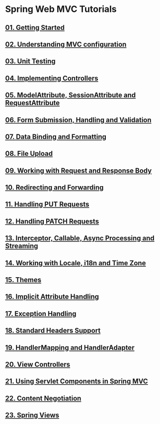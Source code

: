 # Spring Web MVC Tutorials

## [01. Getting Started](01-getting-started/README.md)

## [02. Understanding MVC configuration](02-mvc-configuration/README.md)

## [03. Unit Testing](03-unit-testing/README.md)

## [04. Implementing Controllers](04-implementing-controllers/README.md)

## [05. ModelAttribute, SessionAttribute and RequestAttribute](05-attributes/README.md)

## [06. Form Submission, Handling and Validation](06-form/README.md)

## [07. Data Binding and Formatting](07-data-binding-formatting/README.md)

## [08. File Upload](08-file-upload/README.md)

## [09. Working with Request and Response Body](09-request-response-body/README.md)

## [10. Redirecting and Forwarding](10-redirecting-forwarding/README.md)

## [11. Handling PUT Requests](11-handling-put/README.md)

## [12. Handling PATCH Requests](12-handling-patch/README.md)

## [13. Interceptor, Callable, Async Processing and Streaming](13-interceptor-and-more/README.md)

## [14. Working with Locale, i18n and Time Zone](14-locale-i18n-timezone/README.md)

## [15. Themes](15-themes/README.md)

## [16. Implicit Attribute Handling](16-implicit-attribute-handling/README.md)

## [17. Exception Handling](17-exception-handling/README.md)

## [18. Standard Headers Support](18-standard-headers-support/README.md)

## [19. HandlerMapping and HandlerAdapter](19-handler/README.md)

## [20. View Controllers](20-view-controllers/README.md)

## [21. Using Servlet Components in Spring MVC](21-servlet-components/README.md)

## [22. Content Negotiation](22-content-negotiation/README.md)

## [23. Spring Views](23-spring-views/README.md)

